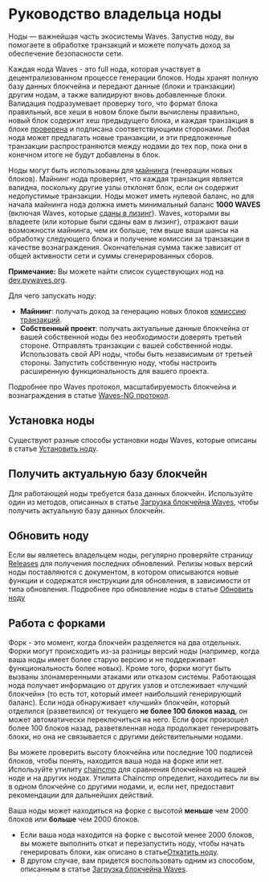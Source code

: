 # Руководство владельца ноды

Ноды — важнейшая часть экосистемы Waves. Запустив ноду, вы помогаете в обработке транзакций и можете получать доход за обеспечение безопасности сети.

Каждая нода Waves - это full нода, которая участвует в децентрализованном процессе генерации блоков. Ноды хранят полную базу данных блокчейна и передают данные (блоки и транзакции) другим нодам, а также валидируют вновь добавленные блоки. Валидация подразумевает проверку того, что формат блока правильный, все хеши в новом блоке были вычислены правильно, новый блок содержит хеш предыдущего блока, и каждая транзакция в блоке [проверена](ru/blockchain/transaction/transaction-validation) и подписана соответствующими сторонами. Любая нода может предлагать новые транзакции, и эти предложенные транзакции распространяются между нодами до тех пор, пока они в конечном итоге не будут добавлены в блок.

Ноды могут быть использованы для [майнинга](/ru/blockchain/mining) (генерации новых блоков). Майнинг нода проверяет, что каждая транзакция является валидна, поскольку другие узлы отклонят блок, если он содержит недопустимые транзакции. Ноды может иметь нулевой баланс, но для начала майнинга нода должна иметь минимальный баланс **1000 WAVES** (включая Waves, которые [сданы в лизинг](/ru/blockchain/leasing)). Waves, которыми вы владеете (или которые были сданы вам в лизинг), отражают ваши возможности майнинга, чем их больше, тем выше ваши шансы на обработку следующего блока и получение комиссии за транзакции в качестве вознаграждения. Окончательная сумма также зависит от общей активности сети и суммы сгенерированных сборов.

**Примечание:** Вы можете найти список существующих нод на [dev.pywaves.org](http://dev.pywaves.org/generators/).

Для чего запускать ноду:

* **Майнинг**: получать доход за генерацию новых блоков [комиссию транзакций](/ru/blockchain/transaction/transaction-fee).
* **Собственный проект**: получать актуальные данные блокчейна от вашей собственной ноды без необходимости доверять третьей стороне. Отправлять транзакции с вашей собственной ноды. Использовать свой API ноды, чтобы быть независимым от третьей стороны. Запустить собственную ноду, чтобы настроить расширенную функциональность для вашего проекта.

Подробнее про Waves протокол, масштабируемость блокчейна и вознаграждения в статье [Waves-NG протокол](/en/blockchain/waves-protocol/waves-ng-protocol).

## Установка ноды

Существуют разные способы установки ноды Waves, которые описаны в статье [Установить ноду](/ru/waves-node/how-to-install-a-node/how-to-install-a-node).

## Получить актуальную базу блокчейн

Для работающей ноды требуется база данных блокчейн. Используйте один из методов, описанных в статье [Загрузка блокчейна Waves](/ru/waves-node/options-for-getting-actual-blockchain), чтобы получить актуальную базу данных блокчейн.

## Обновить ноду

Если вы являетесь владельцем ноды, регулярно проверяйте страницу [Releases](https://github.com/wavesplatform/Waves/releases/) для получения последних обновлений. Релизы новых версий ноды поставляются с документом, в котором описываются новые функции и содержатся инструкции для обновления, в зависимости от типа обновления.
Подробнее про обновление ноды в статье [Обновить ноду](/en/waves-node/upgrading)

## Работа с форками

Форк - это момент, когда блокчейн разделяется на два отдельных. Форки могут происходить из-за разницы версий ноды (например, когда ваша ноды имеет более старую версию и не поддерживает функциональность более новых). Кроме того, форки могут быть вызваны злонамеренными атаками или отказом системы. Работающая нода получает информацию от других узлов и отслеживает «лучший блокчейн» (то есть тот, который имеет наибольший генерирующий баланс). Если нода обнаруживает «лучший» блокчейн, который отделился (разветвился) от текущего **не более 100 блоков назад**, он может автоматически переключиться на него. Если форк произошел более 100 блоков назад, разветвленная нода продолжает генерировать блоки, но она не связывается с другими действительными нодами.

Вы можете проверить высоту блокчейна или последние 100 подписей блоков, чтобы понять, находится ваша нода на форке или нет. Используйте утилиту [chaincmp](https://github.com/wavesplatform/gowaves/releases/tag/v0.1.2) для сравнения блокчейнов на вашей ноде и на других нодах. Утилита Chaincmp определит, находитесь ли вы в одном блокчейне со другими нодами, и, если нет, предоставит рекомендации для дальнейших действий.

Ваша ноды может находиться на форке с высотой **меньше** чем 2000 блоков или **больше** чем 2000 блоков.

* Если ваша нода находится на форке с высотой менее 2000 блоков, вы можете выполнить откат и перезапустить ноду, чтобы начать генерировать блоки, как описано в статье[Откатить ноду](/ru/waves-node/how-to-rollback-a-node).
* В другом случае, вам придется воспользовать одним из способом, описанным в статье [Загрузка блокчейна Waves](/ru/waves-node/options-for-getting-actual-blockchain).
